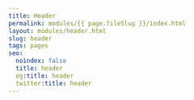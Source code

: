 ```yaml
---
title: Header
permalink: modules/{{ page.fileSlug }}/index.html
layout: modules/header.html
slug: header
tags: pages
seo:
  noindex: false
  title: header
  og:title: header
  twitter:title: header
---
```



